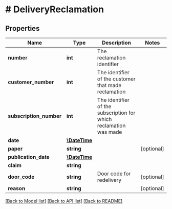 # # DeliveryReclamation

## Properties

Name | Type | Description | Notes
------------ | ------------- | ------------- | -------------
**number** | **int** | The reclamation identifier | 
**customer_number** | **int** | The identifier of the customer that made reclamation | 
**subscription_number** | **int** | The identifier of the subscription for which reclamation was made | 
**date** | [**\DateTime**](\DateTime.md) |  | 
**paper** | **string** |  | [optional] 
**publication_date** | [**\DateTime**](\DateTime.md) |  | 
**claim** | **string** |  | 
**door_code** | **string** | Door code for redelivery | [optional] 
**reason** | **string** |  | [optional] 

[[Back to Model list]](../../README.md#documentation-for-models) [[Back to API list]](../../README.md#documentation-for-api-endpoints) [[Back to README]](../../README.md)


